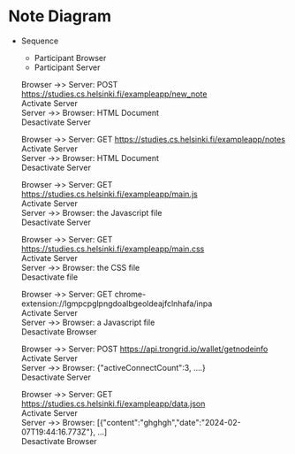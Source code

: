 # Note Diagram

- Sequence

  - Participant Browser
  - Participant Server

  Browser ->> Server: POST https://studies.cs.helsinki.fi/exampleapp/new_note  
  Activate Server  
  Server ->> Browser: HTML Document  
  Desactivate Server

  Browser ->> Server: GET https://studies.cs.helsinki.fi/exampleapp/notes  
  Activate Server  
  Server ->> Browser: HTML Document  
  Desactivate Server

  Browser ->> Server: GET https://studies.cs.helsinki.fi/exampleapp/main.js  
  Activate Server  
  Server ->> Browser: the Javascript file  
  Desactivate Server

  Browser ->> Server: GET https://studies.cs.helsinki.fi/exampleapp/main.css  
  Activate Server  
  Server ->> Browser: the CSS file  
  Desactivate file

  Browser ->> Server: GET chrome-extension://lgmpcpglpngdoalbgeoldeajfclnhafa/inpa  
  Activate Server  
  Server ->> Browser: a Javascript file  
  Desactivate Browser

  Browser ->> Server: POST https://api.trongrid.io/wallet/getnodeinfo  
  Activate Server  
  Server ->> Browser: {"activeConnectCount":3, ....}  
  Desactivate Server

  Browser ->> Server: GET https://studies.cs.helsinki.fi/exampleapp/data.json  
  Activate Server  
  Server ->> Browser: [{"content":"ghghgh","date":"2024-02-07T19:44:16.773Z"}, ...]  
  Desactivate Browser
